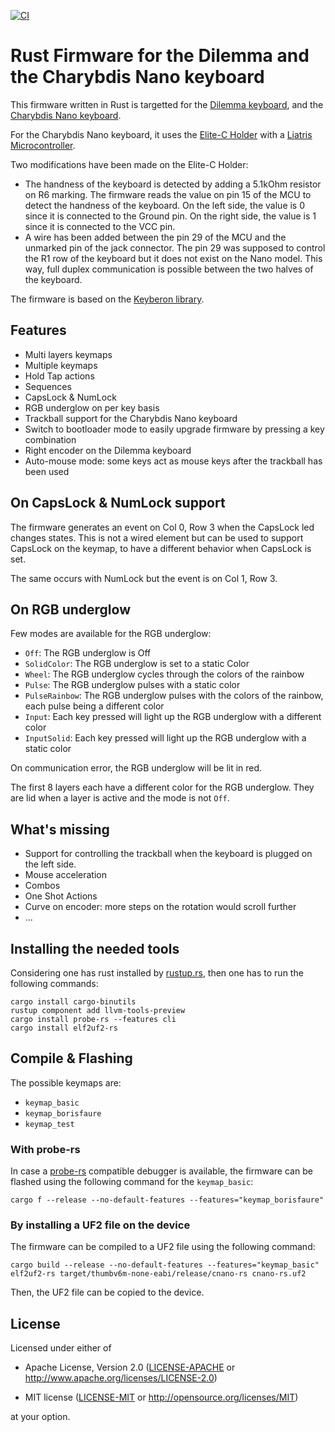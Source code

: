 [![CI](https://github.com/borisfaure/bastardkb-rs/actions/workflows/ci.yml/badge.svg?branch=main)](https://github.com/borisfaure/bastardkb-rs/actions/workflows/ci.yml)

# Rust Firmware for the Dilemma and the Charybdis Nano keyboard

This firmware written in Rust is targetted for the
[Dilemma keyboard](https://bastardkb.com/product/dilemma/),
and the [Charybdis Nano keyboard](https://bastardkb.com/product/charybdis-nano-kit/).

For the Charybdis Nano keyboard, it uses the [Elite-C Holder](https://github.com/Bastardkb/Elite-C-holder) with
a [Liatris Microcontroller](https://splitkb.com/products/liatris).

Two modifications have been made on the Elite-C Holder:

- The handness of the keyboard is detected by adding a 5.1kOhm resistor on R6
  marking.  The firmware reads the value on pin 15 of the MCU to detect the
  handness of the keyboard.  On the left side, the value is 0 since it is
  connected to the Ground pin.  On the right side, the value is 1 since it
  is connected to the VCC pin.
- A wire has been added between the pin 29 of the MCU and the unmarked pin of
  the jack connector.  The pin 29 was supposed to control the R1 row of the
  keyboard but it does not exist on the Nano model.  This way, full duplex
  communication is possible between the two halves of the keyboard.

The firmware is based on the [Keyberon library](https://github.com/TeXitoi/keyberon).

## Features

- Multi layers keymaps
- Multiple keymaps
- Hold Tap actions
- Sequences
- CapsLock & NumLock
- RGB underglow on per key basis
- Trackball support for the Charybdis Nano keyboard
- Switch to bootloader mode to easily upgrade firmware by pressing a key combination
- Right encoder on the Dilemma keyboard
- Auto-mouse mode: some keys act as mouse keys after the trackball has been
  used

## On CapsLock & NumLock support

The firmware generates an event on Col 0, Row 3 when the CapsLock led changes
states.  This is not a wired element but can be used to support CapsLock on
the keymap, to have a different behavior when CapsLock is set.

The same occurs with NumLock but the event is on Col 1, Row 3.

## On RGB underglow

Few modes are available for the RGB underglow:

 - `Off`: The RGB underglow is Off
 - `SolidColor`: The RGB underglow is set to a static Color
 - `Wheel`: The RGB underglow cycles through the colors of the rainbow
 - `Pulse`: The RGB underglow pulses with a static color
 - `PulseRainbow`: The RGB underglow pulses with the colors of the rainbow,
   each pulse being a different color
 - `Input`: Each key pressed will light up the RGB underglow with a different
   color
 - `InputSolid`: Each key pressed will light up the RGB underglow with a
   static color

On communication error, the RGB underglow will be lit in red.

The first 8 layers each have a different color for the RGB underglow.  They
are lid when a layer is active and the mode is not `Off`.

## What's missing

- Support for controlling the trackball when the keyboard is plugged on the
  left side.
- Mouse acceleration
- Combos
- One Shot Actions
- Curve on encoder: more steps on the rotation would scroll further
- ...


## Installing the needed tools

Considering one has rust installed by [rustup.rs](https://rustup.rs), then
one has to run the following commands:

```shell
cargo install cargo-binutils
rustup component add llvm-tools-preview
cargo install probe-rs --features cli
cargo install elf2uf2-rs
```

## Compile & Flashing

The possible keymaps are:

- `keymap_basic`
- `keymap_borisfaure`
- `keymap_test`

### With probe-rs

In case a [probe-rs](https://probe.rs/) compatible debugger is available, the
firmware can be flashed using the following command for the `keymap_basic`:

```shell
cargo f --release --no-default-features --features="keymap_borisfaure"
```

### By installing a UF2 file on the device

The firmware can be compiled to a UF2 file using the following command:

```shell
cargo build --release --no-default-features --features="keymap_basic"
elf2uf2-rs target/thumbv6m-none-eabi/release/cnano-rs cnano-rs.uf2
```

Then, the UF2 file can be copied to the device.


## License

Licensed under either of

- Apache License, Version 2.0 ([LICENSE-APACHE](LICENSE-APACHE) or
  http://www.apache.org/licenses/LICENSE-2.0)

- MIT license ([LICENSE-MIT](LICENSE-MIT) or http://opensource.org/licenses/MIT)

at your option.


